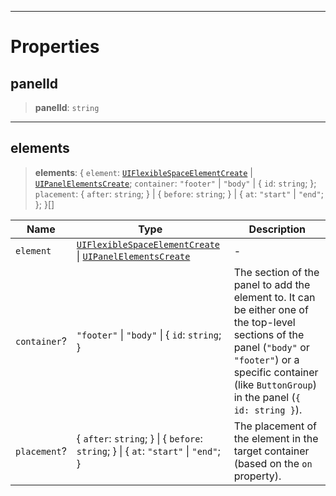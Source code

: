 ***

# Properties

## panelId

> **panelId**: `string`

***

## elements

> **elements**: \{ `element`: [`UIFlexibleSpaceElementCreate`](UIFlexibleSpaceElementCreate.md) | [`UIPanelElementsCreate`](UIPanelElementsCreate.md); `container`: `"footer"` | `"body"` | \{ `id`: `string`; }; `placement`: \{ `after`: `string`; } | \{ `before`: `string`; } | \{ `at`: `"start"` | `"end"`; }; }\[]

| Name         | Type                                                                                                                     | Description                                                                                                                                                                                                        |
| ------------ | ------------------------------------------------------------------------------------------------------------------------ | ------------------------------------------------------------------------------------------------------------------------------------------------------------------------------------------------------------------ |
| `element`    | [`UIFlexibleSpaceElementCreate`](UIFlexibleSpaceElementCreate.md) \| [`UIPanelElementsCreate`](UIPanelElementsCreate.md) | -                                                                                                                                                                                                                  |
| `container`? | `"footer"` \| `"body"` \| \{ `id`: `string`; }                                                                           | The section of the panel to add the element to. It can be either one of the top-level sections of the panel (`"body"` or `"footer"`) or a specific container (like `ButtonGroup`) in the panel (`{ id: string }`). |
| `placement`? | \{ `after`: `string`; } \| \{ `before`: `string`; } \| \{ `at`: `"start"` \| `"end"`; }                                  | The placement of the element in the target container (based on the `on` property).                                                                                                                                 |
